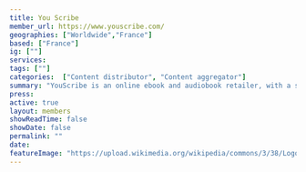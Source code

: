 ```yaml
---
title: You Scribe
member_url: https://www.youscribe.com/
geographies: ["Worldwide","France"]
based: ["France"]
ig: [""] 
services: 
tags: [""]
categories:  ["Content distributor", "Content aggregator"] 
summary: "YouScribe is an online ebook and audiobook retailer, with a subscription service active in France and in 11 African countries. Their online library contains digital books, audio books, digital comics, mangas, comics, digital magazines and newspapers."
press:
active: true
layout: members
showReadTime: false
showDate: false
permalink: ""
date: 
featureImage: "https://upload.wikimedia.org/wikipedia/commons/3/38/Logo-origin_%283%29.png"
---
```

